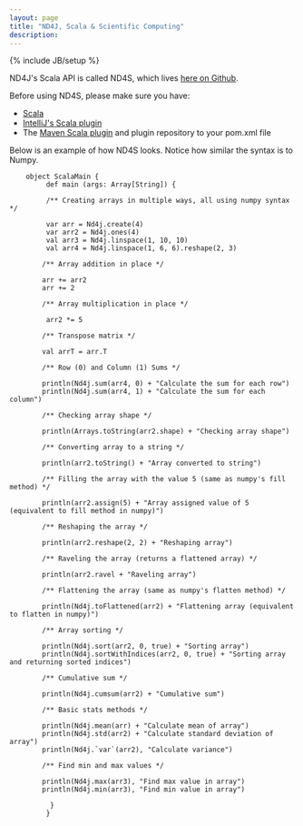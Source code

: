 ```yaml
---
layout: page
title: "ND4J, Scala & Scientific Computing"
description: 
---
```

{% include JB/setup %}

ND4J's Scala API is called ND4S, which lives [here on Github](https://github.com/deeplearning4j/nd4s). 

Before using ND4S, please make sure you have: 

* [Scala](../getstarted.html#scala)
* [IntelliJ's Scala plugin](../getstarted.html#scala)
* The [Maven Scala plugin](http://www.scala-lang.org/old/node/345) and plugin repository to your pom.xml file

Below is an example of how ND4S looks. Notice how similar the syntax is to Numpy. 

        object ScalaMain {
             def main (args: Array[String]) {
             
             /** Creating arrays in multiple ways, all using numpy syntax */
             
             var arr = Nd4j.create(4)
             var arr2 = Nd4j.ones(4)
             val arr3 = Nd4j.linspace(1, 10, 10)
             val arr4 = Nd4j.linspace(1, 6, 6).reshape(2, 3)
             
            /** Array addition in place */

            arr += arr2
            arr += 2
            
            /** Array multiplication in place */
            
             arr2 *= 5
             
            /** Transpose matrix */
            
            val arrT = arr.T
            
            /** Row (0) and Column (1) Sums */
            
            println(Nd4j.sum(arr4, 0) + "Calculate the sum for each row")
            println(Nd4j.sum(arr4, 1) + "Calculate the sum for each column")
            
            /** Checking array shape */
            
            println(Arrays.toString(arr2.shape) + "Checking array shape")
            
            /** Converting array to a string */
            
            println(arr2.toString() + "Array converted to string")
            
            /** Filling the array with the value 5 (same as numpy's fill method) */
            
            println(arr2.assign(5) + "Array assigned value of 5 (equivalent to fill method in numpy)")
            
            /** Reshaping the array */
            
            println(arr2.reshape(2, 2) + "Reshaping array")
            
            /** Raveling the array (returns a flattened array) */
            
            println(arr2.ravel + "Raveling array")
            
            /** Flattening the array (same as numpy's flatten method) */
            
            println(Nd4j.toFlattened(arr2) + "Flattening array (equivalent to flatten in numpy)")
            
            /** Array sorting */
            
            println(Nd4j.sort(arr2, 0, true) + "Sorting array")
            println(Nd4j.sortWithIndices(arr2, 0, true) + "Sorting array and returning sorted indices")
            
            /** Cumulative sum */
            
            println(Nd4j.cumsum(arr2) + "Cumulative sum")
            
            /** Basic stats methods */
            
            println(Nd4j.mean(arr) + "Calculate mean of array")
            println(Nd4j.std(arr2) + "Calculate standard deviation of array")
            println(Nd4j.`var`(arr2), "Calculate variance")
            
            /** Find min and max values */
            
            println(Nd4j.max(arr3), "Find max value in array")
            println(Nd4j.min(arr3), "Find min value in array")
            
              }
             }
